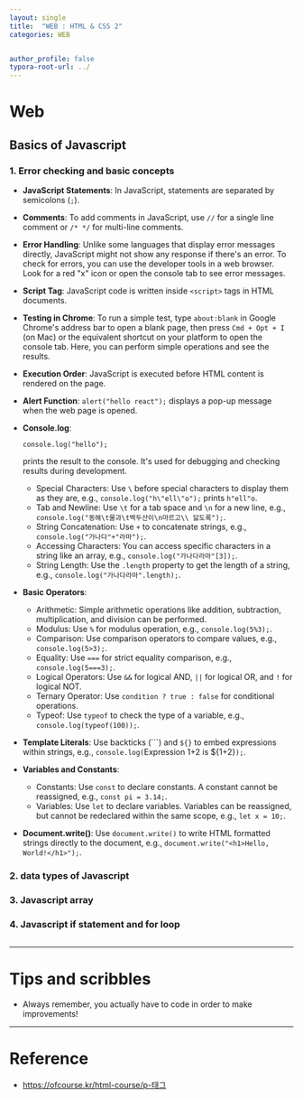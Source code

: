 ```yaml
---
layout: single
title:  "WEB : HTML & CSS 2"
categories: WEB


author_profile: false
typora-root-url: ../
---
```


# Web

## Basics of Javascript

### 1. Error checking and basic concepts

- **JavaScript Statements**: In JavaScript, statements are separated by semicolons (`;`).

- **Comments**: To add comments in JavaScript, use `//` for a single line comment or `/* */` for multi-line comments.

- **Error Handling**: Unlike some languages that display error messages directly, JavaScript might not show any response if there's an error. To check for errors, you can use the developer tools in a web browser. Look for a red "x" icon or open the console tab to see error messages.

- **Script Tag**: JavaScript code is written inside `<script>` tags in HTML documents.

- **Testing in Chrome**: To run a simple test, type `about:blank` in Google Chrome's address bar to open a blank page, then press `Cmd + Opt + I` (on Mac) or the equivalent shortcut on your platform to open the console tab. Here, you can perform simple operations and see the results.

- **Execution Order**: JavaScript is executed before HTML content is rendered on the page.

- **Alert Function**: `alert("hello react");` displays a pop-up message when the web page is opened.

- **Console.log**: 

  ```
  console.log("hello");
  ```

   prints the result to the console. It's used for debugging and checking results during development.

  - Special Characters: Use `\` before special characters to display them as they are, e.g., `console.log("h\"ell\"o");` prints `h"ell"o`.
  - Tab and Newline: Use `\t` for a tab space and `\n` for a new line, e.g., `console.log("동해\t물과\t백두산이\n마르고\\ 닳도록");`.
  - String Concatenation: Use `+` to concatenate strings, e.g., `console.log("가나다"+"라마");`.
  - Accessing Characters: You can access specific characters in a string like an array, e.g., `console.log("가나다라마"[3]);`.
  - String Length: Use the `.length` property to get the length of a string, e.g., `console.log("가나다라마".length);`.

- **Basic Operators**:

  - Arithmetic: Simple arithmetic operations like addition, subtraction, multiplication, and division can be performed.
  - Modulus: Use `%` for modulus operation, e.g., `console.log(5%3);`.
  - Comparison: Use comparison operators to compare values, e.g., `console.log(5>3);`.
  - Equality: Use `===` for strict equality comparison, e.g., `console.log(5===3);`.
  - Logical Operators: Use `&&` for logical AND, `||` for logical OR, and `!` for logical NOT.
  - Ternary Operator: Use `condition ? true : false` for conditional operations.
  - Typeof: Use `typeof` to check the type of a variable, e.g., `console.log(typeof(100));`.

- **Template Literals**: Use backticks (```) and `${}` to embed expressions within strings, e.g., `console.log(`Expression 1+2 is ${1+2}`);`.

- **Variables and Constants**:

  - Constants: Use `const` to declare constants. A constant cannot be reassigned, e.g., `const pi = 3.14;`.
  - Variables: Use `let` to declare variables. Variables can be reassigned, but cannot be redeclared within the same scope, e.g., `let x = 10;`.

- **Document.write()**: Use `document.write()` to write HTML formatted strings directly to the document, e.g., `document.write("<h1>Hello, World!</h1>");`.

### 2. data types of Javascript

### 3. Javascript array

### 4. Javascript if statement and for loop 

```javasc

```







---

# Tips and scribbles

* Always remember, you actually have to code in order to make improvements!

  


---

# Reference

* https://ofcourse.kr/html-course/p-태그

